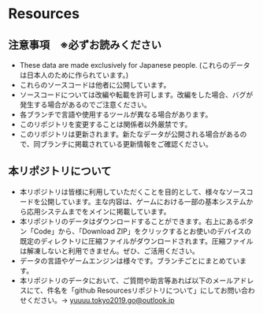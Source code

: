 # Resources

## 注意事項　※必ずお読みください
- These data are made exclusively for Japanese people. (これらのデータは日本人のために作られています。)
- これらのソースコードは他者に公開しています。
- ソースコードについては改編や転載を許可します。改編をした場合、バグが発生する場合があるのでご注意ください。
- 各ブランチで言語や使用するツールが異なる場合があります。
- このリポジトリを変更することは関係者以外厳禁です。
- このリポジトリは更新されます。新たなデータが公開される場合があるので、同ブランチに掲載されている更新情報をご確認ください。

## 本リポジトリについて
- 本リポジトリは皆様に利用していただくことを目的として、様々なソースコードを公開しています。主な内容は、ゲームにおける一部の基本システムから応用システムまでをメインに掲載しています。
- 本リポジトリのデータはダウンロードすることができます。右上にあるボタン「Code」から、「Download ZIP」をクリックするとお使いのデバイスの既定のディレクトリに圧縮ファイルがダウンロードされます。圧縮ファイルは解凍しないと利用できません。ぜひ、ご活用ください。
- データの言語やゲームエンジンは様々です。ブランチごとにまとめています。
- 本リポジトリのデータにおいて、ご質問や助言等あれば以下のメールアドレスにて、件名を「github Resourcesリポジトリについて」にしてお問い合わせください。-> yuuuu.tokyo2019.go@outlook.jp